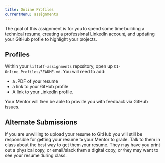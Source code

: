 ```yaml
---
title: Online Profiles
currentMenu: assignments
---
```


The goal of this assignment is for you to spend some time building a technical resume, creating a professional LinkedIn account, and updating your GitHub profile to highlight your projects.

## Profiles

Within your `liftoff-assignments` repository, open up `C1-Online_Profiles/README.md`. You will need to add:

* a .PDF of your resume
* a link to your GitHub profile
* A link to your LinkedIn profile.

Your Mentor will then be able to provide you with feedback via GitHub issues.

## Alternate Submissions

If you are unwilling to upload your resume to GitHub you will still be responsible for getting your resume to your Mentor to grade. Talk to them in class about the best way to get them your resume. They may have you print out a physical copy, or email/slack them a digital copy, or they may want to see your resume during class.
